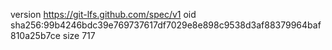 version https://git-lfs.github.com/spec/v1
oid sha256:99b4246bdc39e769737617df7029e8e898c9538d3af88379964baf810a25b7ce
size 717
